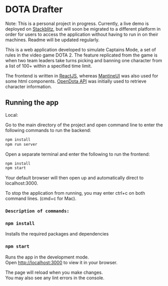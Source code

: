 # DOTA Drafter

Note: This is a personal project in progress. Currently, a live demo is deployed on [Stackblitz](https://react-ts-edg7pj.stackblitz.io), but will soon be migrated to a different platform in order for users to access the application without having to run in on their machines. Readme will be updated regularly.

This is a web application developed to simulate Captains Mode, a set of rules in the video game DOTA 2. The feature replicated from the game is when two team leaders take turns picking and banning one character from a list of 100+ within a specified time limit.

The frontend is written in [ReactJS](https://reactjs.org/), whereas [MantineUI](https://mantine.dev/) was also used for some html components. [OpenDota API](https://docs.opendota.com/) was initially used to retrieve character information.

## Running the app

Local:

Go to the main directory of the project and open command line to enter the following commands to run the backend:

```sh
npm install
npm run server
```

Open a separate terminal and enter the following to run the frontend:

```sh
npm install
npm start
```

Your default browser will then open up and automatically direct to localhost:3000.

To stop the application from running, you may enter ctrl+c on both command lines. (cmd+c for Mac).

### `Description of commands:`

### `npm install`

Installs the required packages and dependencies

### `npm start`

Runs the app in the development mode.\
Open [http://localhost:3000](http://localhost:3000) to view it in your browser.

The page will reload when you make changes.\
You may also see any lint errors in the console.
